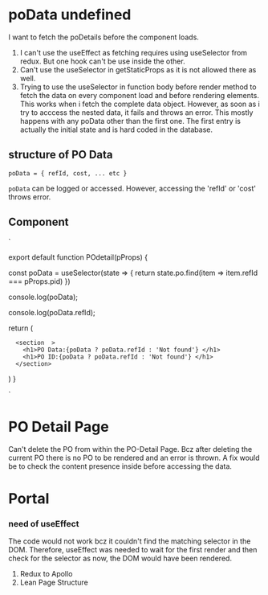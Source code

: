 # poData undefined

I want to fetch the poDetails before the component loads.

1. I can't use the useEffect as fetching requires using useSelector from redux. But one hook can't be use inside the other.
2. Can't use the useSelector in getStaticProps as it is not allowed there as well.
3. Trying to use the useSelector in function body before render method to fetch the data on every component load and before rendering elements. This works when i fetch the complete data object.
   However, as soon as i try to acccess the nested data, it fails and throws an error.
   This mostly happens with any poData other than the first one. The first entry is actually the initial state and is hard coded in the database.

## structure of PO Data

`poData = { refId, cost, ... etc }`

`poData` can be logged or accessed. However, accessing the 'refId' or 'cost' throws error.

## Component

`

export default function POdetail(pProps) {

const poData = useSelector(state => { return state.po.find(item => item.refId === pProps.pid) })

console.log(poData);<!-- This runs perfectly, and returns the data as usual -->

console.log(poData.refId); <!-- However, as soon as i want to fetch the nested data, the app breaks -->

return (

<main>

      <section  >
        <h1>PO Data:{poData ? poData.refId : 'Not found'} </h1>
        <h1>PO ID:{poData ? poData.refId : 'Not found'} </h1>
      </section>

</main>

)
}

`

# PO Detail Page

Can't delete the PO from within the PO-Detail Page. Bcz after deleting the current PO there is no PO to be rendered and an error is thrown.
A fix would be to check the content presence inside before accessing the data.

# Portal

### need of useEffect

The code would not work bcz it couldn't find the matching selector in the DOM. Therefore, useEffect was needed to wait for the first render and then check for the selector as now, the DOM would have been rendered.

1. Redux to Apollo
2. Lean Page Structure
